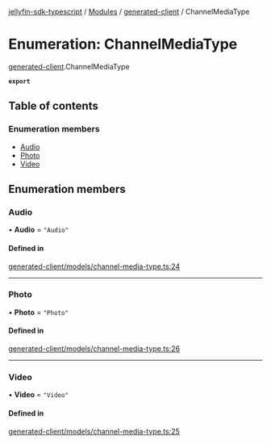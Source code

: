 [jellyfin-sdk-typescript](../README.md) / [Modules](../modules.md) / [generated-client](../modules/generated_client.md) / ChannelMediaType

# Enumeration: ChannelMediaType

[generated-client](../modules/generated_client.md).ChannelMediaType

**`export`**

## Table of contents

### Enumeration members

- [Audio](generated_client.ChannelMediaType.md#audio)
- [Photo](generated_client.ChannelMediaType.md#photo)
- [Video](generated_client.ChannelMediaType.md#video)

## Enumeration members

### Audio

• **Audio** = `"Audio"`

#### Defined in

[generated-client/models/channel-media-type.ts:24](https://github.com/thornbill/jellyfin-sdk-typescript/blob/b0f5501/src/generated-client/models/channel-media-type.ts#L24)

___

### Photo

• **Photo** = `"Photo"`

#### Defined in

[generated-client/models/channel-media-type.ts:26](https://github.com/thornbill/jellyfin-sdk-typescript/blob/b0f5501/src/generated-client/models/channel-media-type.ts#L26)

___

### Video

• **Video** = `"Video"`

#### Defined in

[generated-client/models/channel-media-type.ts:25](https://github.com/thornbill/jellyfin-sdk-typescript/blob/b0f5501/src/generated-client/models/channel-media-type.ts#L25)
